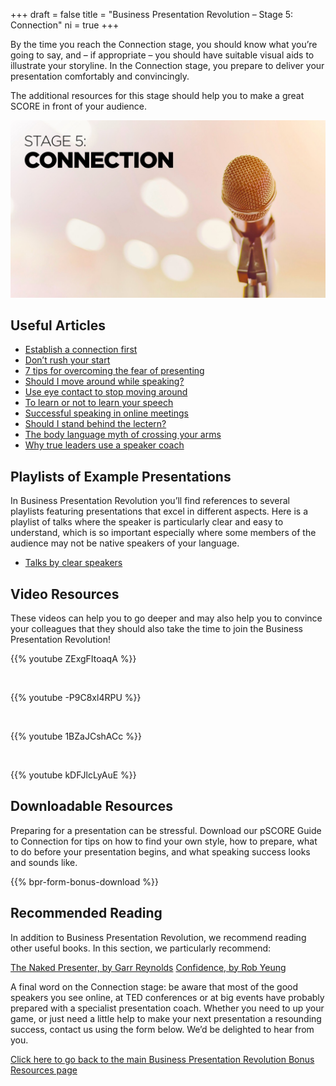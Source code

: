 +++
draft 			= false
title 			= "Business Presentation Revolution – Stage 5: Connection"
ni				= true
+++

By the time you reach the Connection stage, you should know what you’re going to say, and – if appropriate – you should have suitable visual aids to illustrate your storyline. In the Connection stage, you prepare to deliver your presentation comfortably and convincingly.

The additional resources for this stage should help you to make a great SCORE in front of your audience.


![Stage 5 Connection](stage-5-connection.jpg)

## Useful Articles

* [Establish a connection first](https://www.ideasonstage.com/news/2019/11/12/2019-11-12-establish-a-connection-first/)
* [Don’t rush your start](https://www.ideasonstage.com/news/2020-09-01-dont-rush-your-start/)
* [7 tips for overcoming the fear of presenting](https://www.ideasonstage.com/news/2018/04/09/2018-04-10-7-tips-for-overcoming-the-fear-of-presenting/)
* [Should I move around while speaking?](https://www.ideasonstage.com/news/2019/06/25/2019-06-25-should-i-move-on-stage-when-speaking/)
* [Use eye contact to stop moving around](https://www.ideasonstage.com/news/2019/10/01/2019-10-01-use-eye-contact-to-stop-moving-around-on-stage/)
* [To learn or not to learn your speech](https://www.ideasonstage.com/news/2020-10-06-should-i-learn-a-presentation-by-heart/)
* [Successful speaking in online meetings](https://www.ideasonstage.com/news/2020/04/06/2020-04-06-virtual_speaking_success_effective_communication_in_online_meetings/)
* [Should I stand behind the lectern?](https://www.ideasonstage.com/news/2019/12/17/2019-12-17-should-i-stand-behind-the-lectern/)
* [The body language myth of crossing your arms](https://www.ideasonstage.com/news/2019/06/18/2019-06-18-the-body-language-myth-of-crossing-your-arms/)
* [Why true leaders use a speaker coach](https://www.ideasonstage.com/news/2019/11/26/2019-11-26-being-coached-is-the-mark-of-true-leaders/)

## Playlists of Example Presentations

In Business Presentation Revolution you’ll find references to several playlists featuring presentations that excel in different aspects. Here is a playlist of talks where the speaker is particularly clear and easy to understand, which is so important especially where some members of the audience may not be native speakers of your language.

* <a href="https://www.youtube.com/playlist?list=PLZzM50I6k_S6SI5pYeU-TGXr3KKFLiu2p">Talks by clear speakers</a>

## Video Resources

These videos can help you to go deeper and may also help you to convince your colleagues that they should also take the time to join the Business Presentation Revolution!

{{% youtube ZExgFItoaqA %}}

<br />

{{% youtube -P9C8xl4RPU %}}

<br />

{{% youtube 1BZaJCshACc %}}

<br />

{{% youtube kDFJlcLyAuE %}}

## Downloadable Resources

Preparing for a presentation can be stressful. Download our pSCORE Guide to Connection for tips on how to find your own style, how to prepare, what to do before your presentation begins, and what speaking success looks and sounds like.

{{% bpr-form-bonus-download %}}

## Recommended Reading
In addition to Business Presentation Revolution, we recommend reading other useful books. In this section, we particularly recommend:

[The Naked Presenter, by Garr Reynolds](https://www.amazon.com/Naked-Presenter-Delivering-Powerful-Presentations/dp/0321704452/)
[Confidence, by Rob Yeung](https://www.amazon.com/Confidence-Transform-Feel-Achieve-Things-dp-0273792830/dp/0273792830/)

A final word on the Connection stage: be aware that most of the good speakers you see online, at TED conferences or at big events have probably prepared with a specialist presentation coach. Whether you need to up your game, or just need a little help to make your next presentation a resounding success, contact us using the form below. We’d be delighted to hear from you.

[Click here to go back to the main Business Presentation Revolution Bonus Resources page](/business-presentation-revolution/book/bonus-content/)
